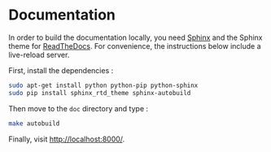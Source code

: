 # Documentation #

In order to build the documentation locally, you need [Sphinx](http://www.sphinx-doc.org/) and the Sphinx theme for [ReadTheDocs](https://readthedocs.org/). For convenience, the instructions below include a live-reload server.

First, install the dependencies :

```bash
sudo apt-get install python python-pip python-sphinx
sudo pip install sphinx_rtd_theme sphinx-autobuild
```

Then move to the `doc` directory and type :

```bash
make autobuild
```

Finally, visit [http://localhost:8000/](http://localhost:8000/).
